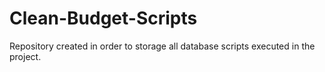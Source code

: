# Clean-Budget-Scripts
Repository created in order to storage all database scripts executed in the project.

